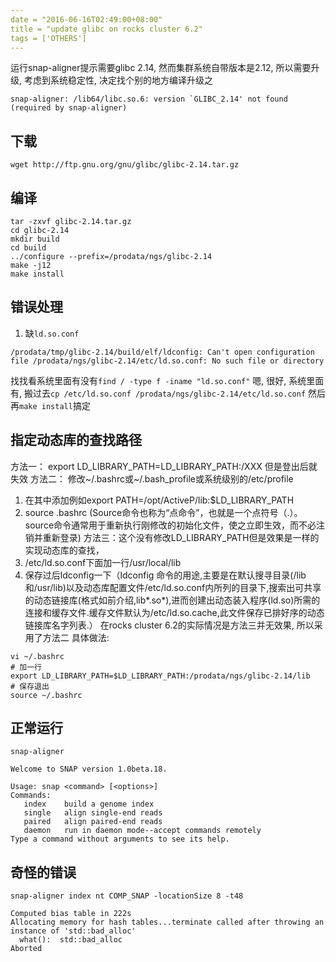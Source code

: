 ```yaml
---
date = "2016-06-16T02:49:00+08:00"
title = "update glibc on rocks cluster 6.2"
tags = ['OTHERS']
---
```


运行snap-aligner提示需要glibc 2.14, 然而集群系统自带版本是2.12, 所以需要升级, 考虑到系统稳定性, 决定找个别的地方编译升级之
```
snap-aligner: /lib64/libc.so.6: version `GLIBC_2.14' not found (required by snap-aligner)
```
## 下载
`wget http://ftp.gnu.org/gnu/glibc/glibc-2.14.tar.gz`
## 编译
```
tar -zxvf glibc-2.14.tar.gz
cd glibc-2.14
mkdir build
cd build
../configure --prefix=/prodata/ngs/glibc-2.14
make -j12
make install
```
## 错误处理
1. 缺`ld.so.conf`

```
/prodata/tmp/glibc-2.14/build/elf/ldconfig: Can't open configuration file /prodata/ngs/glibc-2.14/etc/ld.so.conf: No such file or directory
```
找找看系统里面有没有`find / -type f -iname "ld.so.conf"`
嗯, 很好, 系统里面有, 搬过去`cp /etc/ld.so.conf /prodata/ngs/glibc-2.14/etc/ld.so.conf`
然后再`make install`搞定

## 指定动态库的查找路径
方法一： export LD_LIBRARY_PATH=LD_LIBRARY_PATH:/XXX 但是登出后就失效
方法二： 修改~/.bashrc或~/.bash_profile或系统级别的/etc/profile
1. 在其中添加例如export PATH=/opt/ActiveP/lib:$LD_LIBRARY_PATH
2. source .bashrc  (Source命令也称为“点命令”，也就是一个点符号（.）。source命令通常用于重新执行刚修改的初始化文件，使之立即生效，而不必注销并重新登录)
方法三：这个没有修改LD_LIBRARY_PATH但是效果是一样的实现动态库的查找， 
1. /etc/ld.so.conf下面加一行/usr/local/lib
2. 保存过后ldconfig一下（ldconfig 命令的用途,主要是在默认搜寻目录(/lib和/usr/lib)以及动态库配置文件/etc/ld.so.conf内所列的目录下,搜索出可共享的动态链接库(格式如前介绍,lib*.so*),进而创建出动态装入程序(ld.so)所需的连接和缓存文件.缓存文件默认为/etc/ld.so.cache,此文件保存已排好序的动态链接库名字列表.）
在rocks cluster 6.2的实际情况是方法三并无效果, 所以采用了方法二
具体做法:
```
vi ~/.bashrc
# 加一行
export LD_LIBRARY_PATH=$LD_LIBRARY_PATH:/prodata/ngs/glibc-2.14/lib
# 保存退出
source ~/.bashrc
```
## 正常运行
`snap-aligner`
```
Welcome to SNAP version 1.0beta.18.

Usage: snap <command> [<options>]
Commands:
   index    build a genome index
   single   align single-end reads
   paired   align paired-end reads
   daemon   run in daemon mode--accept commands remotely
Type a command without arguments to see its help.
```
## 奇怪的错误
`snap-aligner index nt COMP_SNAP -locationSize 8 -t48`
```
Computed bias table in 222s
Allocating memory for hash tables...terminate called after throwing an instance of 'std::bad_alloc'
  what():  std::bad_alloc
Aborted
```